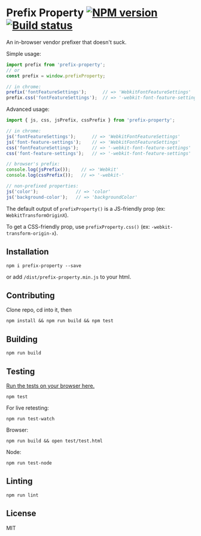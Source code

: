 # Prefix Property [![NPM version][npm-image]][npm-url] [![Build status][travis-image]][travis-url]

An in-browser vendor prefixer that doesn't suck.

Simple usage:

```javascript
import prefix from 'prefix-property';
// or 
const prefix = window.prefixProperty;

// in chrome:
prefix('fontFeatureSettings');      // => 'WebkitFontFeatureSettings'
prefix.css('fontFeatureSettings');  // => '-webkit-font-feature-settings'

```

Advanced usage:

```javascript
import { js, css, jsPrefix, cssPrefix } from 'prefix-property';

// in chrome:
js('fontFeatureSettings');      // => 'WebkitFontFeatureSettings'
js('font-feature-settings');    // => 'WebkitFontFeatureSettings'
css('fontFeatureSettings');     // => '-webkit-font-feature-settings'
css('font-feature-settings');   // => '-webkit-font-feature-settings'

// browser's prefix:
console.log(jsPrefix());    // => 'Webkit'
console.log(cssPrefix());   // => '-webkit-'

// non-prefixed properties:
js('color');              // => 'color'
js('background-color');   // => 'backgroundColor'

```

The default output of `prefixProperty()` is a JS-friendly prop (ex: `WebkitTransformOriginX`).

To get a CSS-friendly prop, use `prefixProperty.css()` (ex: `-webkit-transform-origin-x`).

## Installation

```
npm i prefix-property --save
```
or add `/dist/prefix-property.min.js` to your html.

## Contributing

Clone repo, cd into it, then
```
npm install && npm run build && npm test
```

## Building

```
npm run build
```

## Testing

[Run the tests on your browser here.](https://rawgit.com/jshanson7/prefix-property/master/test/test.html)

```
npm test
```

For live retesting:
```
npm run test-watch
```

Browser:
```
npm run build && open test/test.html
```

Node:
```
npm run test-node
```

## Linting

```
npm run lint
```

## License

MIT

[npm-image]: https://badge.fury.io/js/prefix-property.svg
[npm-url]: https://npmjs.org/package/prefix-property
[travis-image]: https://travis-ci.org/jshanson7/prefix-property.svg
[travis-url]: https://travis-ci.org/jshanson7/prefix-property